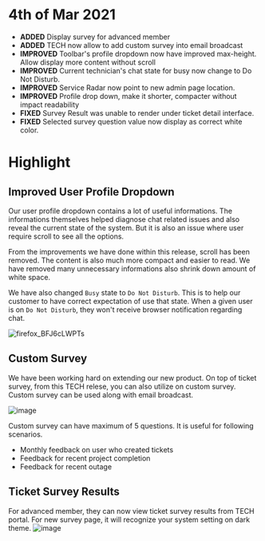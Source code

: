 # 4th of Mar 2021
- **ADDED** Display survey for advanced member
- **ADDED** TECH now allow to add custom survey into email broadcast
- **IMPROVED** Toolbar's profile dropdown now have improved max-height. Allow display more content without scroll
- **IMPROVED** Current technician's chat state for busy now change to Do Not Disturb.
- **IMPROVED** Service Radar now point to new admin page location.
- **IMPROVED** Profile drop down, make it shorter, compacter without impact readability
- **FIXED** Survey Result was unable to render under ticket detail interface.
- **FIXED** Selected survey question value now display as correct white color.

# Highlight

## Improved User Profile Dropdown

Our user profile dropdown contains a lot of useful informations. The informations themselves helped diagnose chat related issues and also reveal the current state of the system. But it is also an issue where user require scroll to see all the options.

From the improvements we have done within this release, scroll has been removed. The content is also much more compact and easier to read. We have removed many unnecessary informations also shrink down amount of white space.

We have also changed `Busy` state to `Do Not Disturb`. This is to help our customer to have correct expectation of use that state. When a given user is on `Do Not Disturb`, they won't receive browser notification regarding chat.

![firefox_BFJ6cLWPTs](https://user-images.githubusercontent.com/1712143/109881491-44463300-7cdd-11eb-8b71-a0cc0b6777a4.png)

## Custom Survey
We have been working hard on extending our new product. On top of ticket survey, from this TECH relese, you can also utilize on custom survey. Custom survey can be used along with email broadcast.

![image](https://user-images.githubusercontent.com/1712143/109881965-00076280-7cde-11eb-9fa4-985aae6d98ef.png)

Custom survey can have maximum of 5 questions. It is useful for following scenarios.

* Monthly feedback on user who created tickets
* Feedback for recent project completion
* Feedback for recent outage

## Ticket Survey Results

For advanced member, they can now view ticket survey results from TECH portal. For new survey page, it will recognize your system setting on dark theme.
![image](https://user-images.githubusercontent.com/1712143/109882215-69877100-7cde-11eb-925f-d068ebee9a3a.png)


